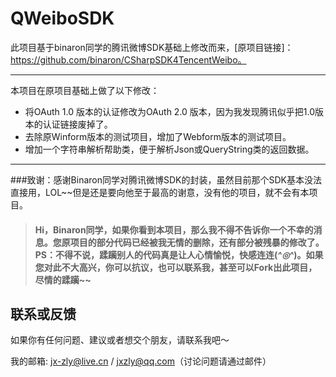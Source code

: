 QWeiboSDK
=========

此项目基于binaron同学的腾讯微博SDK基础上修改而来，[原项目链接]：https://github.com/binaron/CSharpSDK4TencentWeibo。

***

本项目在原项目基础上做了以下修改：

* 将OAuth 1.0 版本的认证修改为OAuth 2.0 版本，因为我发现腾讯似乎把1.0版本的认证链接废掉了。
* 去除原Winform版本的测试项目，增加了Webform版本的测试项目。
* 增加一个字符串解析帮助类，便于解析Json或QueryString类的返回数据。

***

###致谢：感谢Binaron同学对腾讯微博SDK的封装，虽然目前那个SDK基本没法直接用，LOL~~但是还是要向他至于最高的谢意，没有他的项目，就不会有本项目。

> #### Hi，Binaron同学，如果你看到本项目，那么我不得不告诉你一个不幸的消息。您原项目的部分代码已经被我无情的删除，还有部分被残暴的修改了。PS：不得不说，蹂躏别人的代码真是让人心情愉悦，快感连连(*^◎^*)。如果您对此不大高兴，你可以抗议，也可以联系我，甚至可以Fork出此项目，尽情的蹂躏~~

## 联系或反馈

如果你有任何问题、建议或者想交个朋友，请联系我吧～

我的邮箱: jx-zly@live.cn / jxzly@qq.com（讨论问题请通过邮件）







